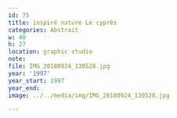 ```yaml
---
id: 75
title: inspiré nature Le cyprés
categories: Abstrait
w: 40
h: 27
location: graphic studio
note:
file: IMG_20180924_130528.jpg
year: '1997'
year_start: 1997
year_end:
image: ../../media/img/IMG_20180924_130528.jpg

---
```

